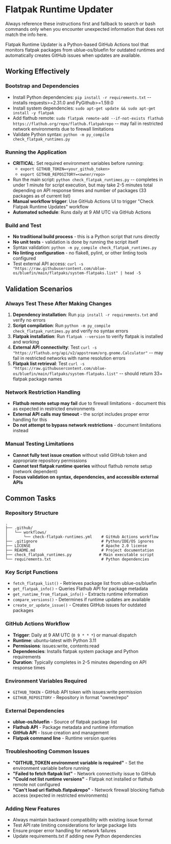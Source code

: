 # Flatpak Runtime Updater

Always reference these instructions first and fallback to search or bash commands only when you encounter unexpected information that does not match the info here.

Flatpak Runtime Updater is a Python-based GitHub Actions tool that monitors flatpak packages from ublue-os/bluefin for outdated runtimes and automatically creates GitHub issues when updates are available.

## Working Effectively

### Bootstrap and Dependencies
- Install Python dependencies: `pip install -r requirements.txt` -- installs requests>=2.31.0 and PyGithub>=1.59.0
- Install system dependencies: `sudo apt-get update && sudo apt-get install -y flatpak`
- Add flathub remote: `sudo flatpak remote-add --if-not-exists flathub https://flathub.org/repo/flathub.flatpakrepo` -- may fail in restricted network environments due to firewall limitations
- Validate Python syntax: `python -m py_compile check_flatpak_runtimes.py`

### Running the Application
- **CRITICAL**: Set required environment variables before running:
  - `export GITHUB_TOKEN=<your_github_token>`
  - `export GITHUB_REPOSITORY=<owner/repo>`
- Run the main script: `python check_flatpak_runtimes.py` -- completes in under 1 minute for script execution, but may take 2-5 minutes total depending on API response times and number of packages (33 packages as of current list)
- **Manual workflow trigger**: Use GitHub Actions UI to trigger "Check Flatpak Runtime Updates" workflow
- **Automated schedule**: Runs daily at 9 AM UTC via GitHub Actions

### Build and Test
- **No traditional build process** - this is a Python script that runs directly
- **No unit tests** - validation is done by running the script itself
- Syntax validation: `python -m py_compile check_flatpak_runtimes.py`
- **No linting configuration** - no flake8, pylint, or other linting tools configured
- Test external API access: `curl -s "https://raw.githubusercontent.com/ublue-os/bluefin/main/flatpaks/system-flatpaks.list" | head -5`

## Validation Scenarios

### Always Test These After Making Changes
1. **Dependency installation**: Run `pip install -r requirements.txt` and verify no errors
2. **Script compilation**: Run `python -m py_compile check_flatpak_runtimes.py` and verify no syntax errors
3. **Flatpak installation**: Run `flatpak --version` to verify flatpak is installed and working
4. **External API connectivity**: Test `curl -s "https://flathub.org/api/v2/appstream/org.gnome.Calculator"` -- may fail in restricted networks with name resolution errors
5. **Flatpak list retrieval**: Test `curl -s "https://raw.githubusercontent.com/ublue-os/bluefin/main/flatpaks/system-flatpaks.list"` -- should return 33+ flatpak package names

### Network Restriction Handling
- **Flathub remote setup may fail** due to firewall limitations - document this as expected in restricted environments
- **External API calls may timeout** - the script includes proper error handling for this
- **Do not attempt to bypass network restrictions** - document limitations instead

### Manual Testing Limitations
- **Cannot fully test issue creation** without valid GitHub token and appropriate repository permissions
- **Cannot test flatpak runtime queries** without flathub remote setup (network dependent)
- **Focus validation on syntax, dependencies, and accessible external APIs**

## Common Tasks

### Repository Structure
```
.
├── .github/
│   └── workflows/
│       └── check-flatpak-runtimes.yml    # GitHub Actions workflow
├── .gitignore                            # Python/IDE/OS ignores
├── LICENSE                               # Apache 2.0 license
├── README.md                             # Project documentation
├── check_flatpak_runtimes.py            # Main executable script
└── requirements.txt                      # Python dependencies
```

### Key Script Functions
- `fetch_flatpak_list()` - Retrieves package list from ublue-os/bluefin
- `get_flatpak_info()` - Queries Flathub API for package metadata
- `get_runtime_from_flatpak_info()` - Extracts runtime information
- `compare_versions()` - Determines if runtime updates are available
- `create_or_update_issue()` - Creates GitHub issues for outdated packages

### GitHub Actions Workflow
- **Trigger**: Daily at 9 AM UTC (`0 9 * * *`) or manual dispatch
- **Runtime**: ubuntu-latest with Python 3.11
- **Permissions**: issues:write, contents:read
- **Dependencies**: Installs flatpak system package and Python requirements
- **Duration**: Typically completes in 2-5 minutes depending on API response times

### Environment Variables Required
- `GITHUB_TOKEN` - GitHub API token with issues:write permission
- `GITHUB_REPOSITORY` - Repository in format "owner/repo"

### External Dependencies
- **ublue-os/bluefin** - Source of flatpak package list
- **Flathub API** - Package metadata and runtime information
- **GitHub API** - Issue creation and management
- **Flatpak command line** - Runtime version queries

### Troubleshooting Common Issues
- **"GITHUB_TOKEN environment variable is required"** - Set the environment variable before running
- **"Failed to fetch flatpak list"** - Network connectivity issue to GitHub
- **"Could not list runtime versions"** - Flatpak not installed or flathub remote not configured
- **"Can't load uri flathub.flatpakrepo"** - Network firewall blocking flathub access (expected in restricted environments)

### Adding New Features
- Always maintain backward compatibility with existing issue format
- Test API rate limiting considerations for large package lists
- Ensure proper error handling for network failures
- Update requirements.txt if adding new Python dependencies